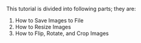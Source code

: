 This tutorial is divided into following parts; they are:

1. How to Save Images to File
2. How to Resize Images
3. How to Flip, Rotate, and Crop Images